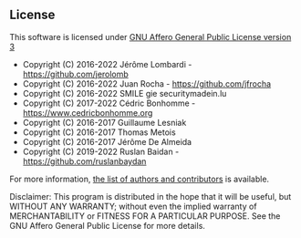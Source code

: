 
License
-------

This software is licensed under
[GNU Affero General Public License version 3](http://www.gnu.org/licenses/agpl-3.0.html)

- Copyright (C) 2016-2022 Jérôme Lombardi - https://github.com/jerolomb
- Copyright (C) 2016-2022 Juan Rocha - https://github.com/jfrocha
- Copyright (C) 2016-2022 SMILE gie securitymadein.lu
- Copyright (C) 2017-2022 Cédric Bonhomme - https://www.cedricbonhomme.org
- Copyright (C) 2016-2017 Guillaume Lesniak
- Copyright (C) 2016-2017 Thomas Metois
- Copyright (C) 2016-2017 Jérôme De Almeida
- Copyright (C) 2019-2022 Ruslan Baidan - https://github.com/ruslanbaydan

For more information, [the list of authors and contributors](AUTHORS) is available.

Disclaimer: This program is distributed in the hope that it will be useful, but
WITHOUT ANY WARRANTY; without even the implied warranty of MERCHANTABILITY or
FITNESS FOR A PARTICULAR PURPOSE.
See the GNU Affero General Public License for more details.
